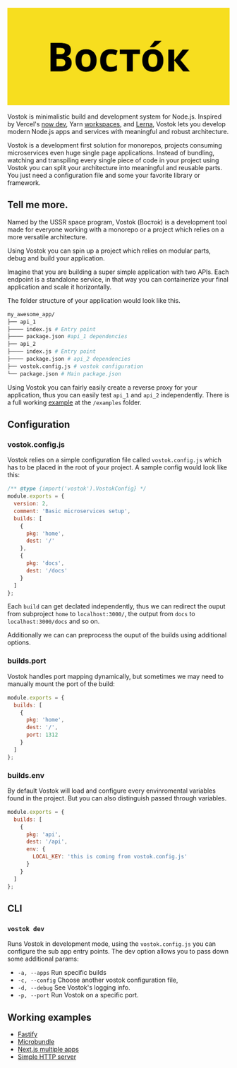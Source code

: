 ![vostok](./assets/vostok.jpg)

Vostok is minimalistic build and development system for Node.js. Inspired by Vercel's [now dev](https://zeit.co/docs/now-cli#commands/dev), Yarn [workspaces](https://classic.yarnpkg.com/en/docs/workspaces/), and [Lerna](https://github.com/lerna/lerna), Vostok lets you develop modern Node.js apps and services with meaningful and robust architecture.

Vostok is a development first solution for monorepos, projects consuming microservices even huge single page applications. Instead of bundling, watching and transpiling every single piece of code in your project using Vostok you can split your architecture into meaningful and reusable parts. You just need a configuration file and some your favorite library or framework.

## Tell me more.

Named by the USSR space program, Vostok (Восто́к) is a development tool made for everyone working with a monorepo or a project which relies on a more versatile architecture.

Using Vostok you can spin up a project which relies on modular parts, debug and build your application.

Imagine that you are building a super simple application with two APIs. Each endpoint is a standalone service, in that way you can containerize your final application and scale it horizontally.

The folder structure of your application would look like this.

```bash
my_awesome_app/
├── api_1
├──── index.js # Entry point
├──── package.json #api_1 dependencies
├── api_2
├──── index.js # Entry point
├──── package.json # api_2 dependencies
├── vostok.config.js # vostok configuration
└── package.json # Main package.json
```

Using Vostok you can fairly easily create a reverse proxy for your application, thus you can easily test `api_1` and `api_2` independently. There is a full working [example](./examples/simple-server) at the `/examples` folder.

## Configuration

### vostok.config.js

Vostok relies on a simple configuration file called `vostok.config.js` which has to be placed in the root of your project. A sample config would look like this:

```js
/** @type {import('vostok').VostokConfig} */
module.exports = {
  version: 2,
  comment: 'Basic microservices setup',
  builds: [
    {
      pkg: 'home',
      dest: '/'
    },
    {
      pkg: 'docs',
      dest: '/docs'
    }
  ]
};
```

Each `build` can get declated independently, thus we can redirect the ouput from subproject `home` to `localhost:3000/`, the output from `docs` to `localhost:3000/docs` and so on.

Additionally we can can preprocess the ouput of the builds using additional options.

### builds.port

Vostok handles port mapping dynamically, but sometimes we may need to manually mount the port of the build:

```js
module.exports = {
  builds: [
    {
      pkg: 'home',
      dest: '/',
      port: 1312
    }
  ]
};
```

### builds.env

By default Vostok will load and configure every envinromental variables found in the project. But you can also distinguish passed through variables.

```js
module.exports = {
  builds: [
    {
      pkg: 'api',
      dest: '/api',
      env: {
        LOCAL_KEY: 'this is coming from vostok.config.js'
      }
    }
  ]
};
```

## CLI

### `vostok dev`

Runs Vostok in development mode, using the `vostok.config.js` you can configure the sub app entry points.
The dev option allows you to pass down some additional params:

- `-a, --apps` Run specific builds
- `-c, --config` Choose another vostok configuration file,
- `-d, --debug` See Vostok's logging info.
- `-p, --port` Run Vostok on a specific port.

## Working examples

- [Fastify](/examples/fastify)
- [Microbundle](/examples/microbundle)
- [Next.js multiple apps](/examples/nextjs)
- [Simple HTTP server](/examples/simple-server)
